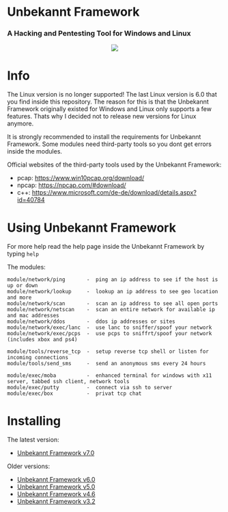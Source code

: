 # Unbekannt Framework
### A Hacking and Pentesting Tool for Windows and Linux

<p align="center">
  <img src="https://cdn.discordapp.com/attachments/808620387390324746/993284489927204904/logo.png">
</p>

# Info
The Linux version is no longer supported! The last Linux version is 6.0 that you find inside this repository.
The reason for this is that the Unbekannt Framework originally existed for Windows and Linux only supports a few features.
Thats why I decided not to release new versions for Linux anymore.

It is strongly recommended to install the requirements for Unbekannt Framework.
Some modules need third-party tools so you dont get errors inside the modules.

Official websites of the third-party tools used by the Unbekannt Framework:
  * pcap:  https://www.win10pcap.org/download/
  * npcap: https://npcap.com/#download/
  * c++:   https://www.microsoft.com/de-de/download/details.aspx?id=40784

# Using Unbekannt Framework
For more help read the help page inside the Unbekannt Framework by typing `help`

The modules:
```
module/network/ping       -  ping an ip address to see if the host is up or down
module/network/lookup     -  lookup an ip address to see geo location and more
module/network/scan       -  scan an ip address to see all open ports
module/network/netscan    -  scan an entire network for available ip and mac addresses
module/network/ddos       -  ddos ip addresses or sites
module/network/exec/lanc  -  use lanc to sniffer/spoof your network
module/network/exec/pcps  -  use pcps to sniffrt/spoof your network (includes xbox and ps4) 

module/tools/reverse_tcp  -  setup reverse tcp shell or listen for incoming connections
module/tools/send_sms     -  send an anonymous sms every 24 hours

module/exec/moba          -  enhanced terminal for windows with x11 server, tabbed ssh client, network tools
module/exec/putty         -  connect via ssh to server
module/exec/box           -  privat tcp chat
```
# Installing
The latest version:
* [Unbekannt Framework v7.0](https://www.mediafire.com/file/l4axwocq2bvfdzp/unbekannt-framework-windows-x64-installer.exe/file)

Older versions:
* [Unbekannt Framework v6.0](https://www.mediafire.com/file/2m44jdtdj5ian6c/Unbekannt-Setup-6.0.exe/file)
* [Unbekannt Framework v5.0](https://www.mediafire.com/file/066pupar7xui3zd/Unbekannt-Setup-5.0.exe/file)
* [Unbekannt Framework v4.6](https://www.mediafire.com/file/87g460ecjz3muop/Unbekannt-Setup_4.6.exe/file)
* [Unbekannt Framework v3.2](https://www.mediafire.com/file/b23qoxwyytxsre5/Unbekannt_v3.2_setup.exe/file)
